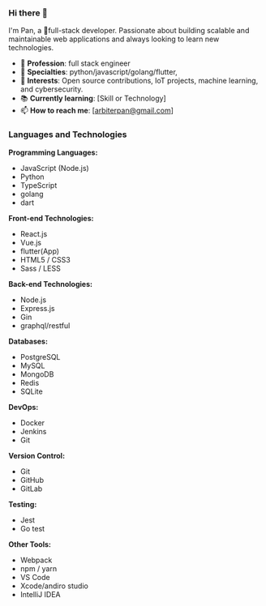 ### Hi there 👋

I'm Pan, a 🚀full-stack developer. Passionate about building scalable and maintainable web applications and always looking to learn new technologies.
- 💼 **Profession**: full stack engineer
- 🌟 **Specialties**: python/javascript/golang/flutter,
- 🌱 **Interests**: Open source contributions, IoT projects, machine learning, and cybersecurity.
- 📚 **Currently learning**: [Skill or Technology]
- 📫 **How to reach me**: [arbiterpan@gmail.com]


### Languages and Technologies

**Programming Languages:**
- JavaScript (Node.js)
- Python 
- TypeScript
- golang
- dart

**Front-end Technologies:**
- React.js
- Vue.js
- flutter(App)
- HTML5 / CSS3
- Sass / LESS

**Back-end Technologies:**
- Node.js
- Express.js
- Gin
- graphql/restful

**Databases:**
- PostgreSQL
- MySQL
- MongoDB
- Redis
- SQLite

**DevOps:**
- Docker
- Jenkins
- Git

**Version Control:**
- Git
- GitHub
- GitLab

**Testing:**
- Jest
- Go test

**Other Tools:**
- Webpack
- npm / yarn
- VS Code
- Xcode/andiro studio
- IntelliJ IDEA

